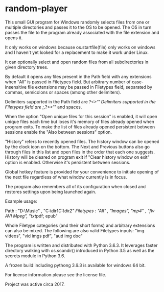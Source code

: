 # random-player

This small GUI program for Windows randomly selects files from one 
or multiple directories and passes it to the OS to be opened.
The OS in turn passes the file to the program already associated 
with the file extension and opens it.

It only works on windows because os.startfile(file) only works on windows and I haven't yet looked for a replacement 
to make it work under Linux.

It can optionally select and open random files from all subdirectories 
in given directory trees.

By default it opens any files present in the Path field with
any extensions when "All" is passed in Filetypes field.
But arbitrary number of case-insensitive file extensions may be passed
in Filetypes field, separated by commas, semicolons or spaces (among other delimiters).

Delimiters supported in the Path field are *?<>"'
Delimiters supported in the Filetypes field are ;,*?<>"' and spaces.

When the option "Open unique files for this session" is enabled,
it will open unique files each time but loses it's memory of files already
opened when program exits. To make the list of files already opened
persistent between sessions enable the "Also between sessions" option.

"History" refers to recently opened files. The history window can be opened by the clock icon
on the bottom. The Next and Previous buttons also go through files in this list and open
files in the order that each one suggests. History will be cleared on program exit if 
"Clear history window on exit" option is enabled. Otherwise it's persistent between sessions.

Global hotkey feature is provided for your convenience to initiate opening of the next file
regardless of what window currently is in focus.

The program also remembers all of its configuration when closed and restores settings
upon being launched again.

Example usage:

Path : "D:\Music" , "C:\dir1*C:\dir2"
Filetypes : "All" , "Images", "mp4" , "flv AVI Mpeg", "txt*pdf; epub"

Whole Filetype categories (and their short forms) and arbitrary extensions
can also be mixed.
The following are also valid Filetypes inputs:
"img videos", "vid imgs pdf", "aud img doc" 


The program is written and distributed with Python 3.6.3.
It leverages faster directory walking with os.scandir() introduced in Python 3.5
as well as the secrets module in Python 3.6.

A frozen build including pythong 3.6.3 is available for windows 64 bit.

For license information please see the license file.

Project was active circa 2017.
